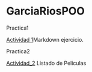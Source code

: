# GarciaRiosPOO
Practica1

[Actividad 1](./Setup/README.md/)Markdown ejercicio.

Practica2

[Actividad_2](./Pelicula/Program.cs/) Listado de Peliculas


